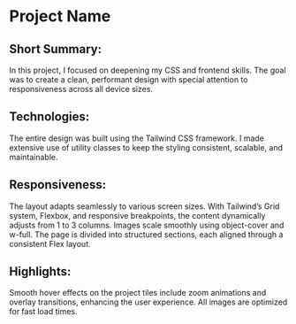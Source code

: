 # Project Name

## Short Summary:

In this project, I focused on deepening my CSS and frontend skills. The goal was to create a clean, performant design with special attention to responsiveness across all device sizes.

## Technologies:

The entire design was built using the Tailwind CSS framework. I made extensive use of utility classes to keep the styling consistent, scalable, and maintainable.

## Responsiveness:

The layout adapts seamlessly to various screen sizes. With Tailwind’s Grid system, Flexbox, and responsive breakpoints, the content dynamically adjusts from 1 to 3 columns. Images scale smoothly using object-cover and w-full. The page is divided into structured sections, each aligned through a consistent Flex layout.

## Highlights:

Smooth hover effects on the project tiles include zoom animations and overlay transitions, enhancing the user experience. All images are optimized for fast load times.
